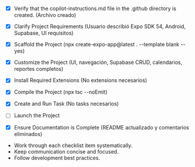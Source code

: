 - [x] Verify that the copilot-instructions.md file in the .github directory is created. (Archivo creado)

- [x] Clarify Project Requirements (Usuario describió Expo SDK 54, Android, Supabase, UI requisitos)

- [x] Scaffold the Project (npx create-expo-app@latest . --template blank --yes)

- [x] Customize the Project (UI, navegación, Supabase CRUD, calendarios, reportes completos)

- [x] Install Required Extensions (No extensions necesarios)

- [x] Compile the Project (npx tsc --noEmit)

- [x] Create and Run Task (No tasks necesarios)

- [ ] Launch the Project

- [x] Ensure Documentation is Complete (README actualizado y comentarios eliminados)

- Work through each checklist item systematically.
- Keep communication concise and focused.
- Follow development best practices.
